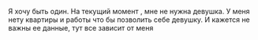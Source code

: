 Я хочу быть один.
На текущий момент 
, мне не нужна девушка. У меня нету квартиры и работы что бы позволить себе девушку.
И кажется не важны ее данные, тут все зависит от меня 